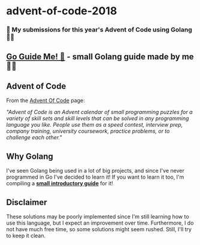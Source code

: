 # advent-of-code-2018
### 🎄 My submissions for this year's Advent of Code using Golang 🎁🎅

## **[Go Guide Me! 🏁](https://github.com/afonsojramos/advent-of-code-2018/blob/master/go-guide.md)** - small Golang guide made by me 👨‍💻 

## Advent of Code
From the [Advent Of Code](https://adventofcode.com) page:

*"Advent of Code is an Advent calendar of small programming puzzles for a variety of skill sets and skill levels that can be solved in any programming language you like. People use them as a speed contest, interview prep, company training, university coursework, practice problems, or to challenge each other."*

## Why Golang
I've seen Golang being used in a lot of big projects, and since I've never programmed in Go I've decided to learn it! If you want to learn it too, I'm compiling a **[small introductory guide](https://github.com/afonsojramos/advent-of-code-2018/blob/master/go-guide.md)** for it!

## Disclaimer
These solutions may be poorly implemented since I'm still learning how to use this language, but I expect an improvement over time. Furthermore, I do not have much free time, so some solutions might seem rushed. Still, I'll try to keep it clean.
